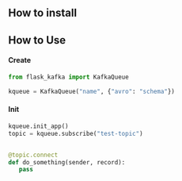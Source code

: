 ## How to install

## How to Use
#### Create

```python
from flask_kafka import KafkaQueue

kqueue = KafkaQueue("name", {"avro": "schema"})
```

#### Init

```python
kqueue.init_app()
topic = kqueue.subscribe("test-topic")


@topic.connect
def do_something(sender, record):
   pass
```
